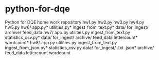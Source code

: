 # python-for-dqe
Python for DQE home work repository
hw1.py
hw2.py
hw3.py
hw4.py
hw5.py
hw6/
   app.py*
   utilities.py*
   ingest_from_text.py*
   data/
       for_ingest/
       archive/
       feed_data
hw7/
   app.py
   utilities.py
   ingest_from_text.py
   statistics_csv.py*
   data/
       for_ingest/
       archive/
       feed_data
       lettercount*
       wordcount*
hw8/
   app.py
   utilities.py
   ingest_from_text.py
   ingest_from_json.py*
   statistics_csv.py
   data/
       for_ingest/
           .txt
           .json*
       archive/
       feed_data
       lettercount
       wordcount

       
